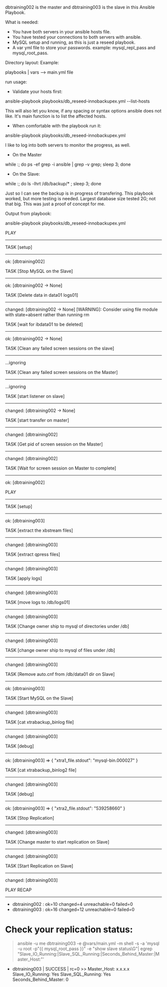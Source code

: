 dbtraining002 is the master and dbtraining003 is the slave in this Ansible Playbook.

What is needed: 
- You have both servers in your ansible hosts file.
- You have tested your connections to both servers with ansible. 
- MySQL setup and running, as this is just a reseed playbook.
- A var yml file to store your passwords. example:  mysql_repl_pass and mysql_root_pass.

Directory layout:
Example:

playbooks
    |
     vars
             --> main.yml file



run usage:

- Validate your hosts first:

ansible-playbook playbooks/db_reseed-innobackupex.yml --list-hosts

This will also let you know, if any spacing or syntax options ansible does not like. It's main function is to list the affected hosts.

- When comfortable with the playbook run it:

ansible-playbook playbooks/db_reseed-innobackupex.yml

I like to log into both servers to monitor the progress, as well.

- On the Master

while :; do ps -ef grep -i ansible | grep -v grep; sleep 3; done

- On the Slave:

while :; do ls -lhrt /db/backup/* ; sleep 3; done

Just so I can see the backup is in progress of transfering.
This playbook worked, but more testing is needed.  Largest database size tested 2G; not that big. This was just a proof of concept for me.


Output from playbook:


ansible-playbook playbooks/db_reseed-innobackupex.yml

PLAY
***************************************************************************

TASK [setup]
*******************************************************************
ok: [dbtraining002]

TASK [Stop MySQL on the Slave]
*************************************************
ok: [dbtraining002 -> None]

TASK [Delete data in data01 logs01]
********************************************
changed: [dbtraining002 -> None]
 [WARNING]: Consider using file module with state=absent rather than
running rm


TASK [wait for ibdata01 to be deleted]
*****************************************
ok: [dbtraining002 -> None]

TASK [Clean any failed screen sessions on the slave]
***************************
...ignoring

TASK [Clean any failed screen sessions on the Master]
**************************
...ignoring

TASK [start listener on slave]
*************************************************
changed: [dbtraining002 -> None]

TASK [start transfer on master]
************************************************
changed: [dbtraining002]

TASK [Get pid of screen session on the Master]
*********************************
changed: [dbtraining002]

TASK [Wait for screen session on Master to complete]
***************************
ok: [dbtraining002]

PLAY
***************************************************************************

TASK [setup]
*******************************************************************
ok: [dbtraining003]

TASK [extract the xbstream files]
**********************************************
changed: [dbtraining003]

TASK [extract qpress files]
****************************************************
changed: [dbtraining003]

TASK [apply logs]
**************************************************************
changed: [dbtraining003]

TASK [move logs to /db/logs01]
*************************************************
changed: [dbtraining003]

TASK [Change owner ship to mysql of directories under /db]
*********************
changed: [dbtraining003]

TASK [change owner ship to mysql of files under /db]
***************************
changed: [dbtraining003]

TASK [Remove auto.cnf from /db/data01 dir on Slave]
****************************
ok: [dbtraining003]

TASK [Start MySQL on the Slave]
************************************************
changed: [dbtraining003]

TASK [cat xtrabackup_binlog file]
**********************************************
changed: [dbtraining003]

TASK [debug]
*******************************************************************
ok: [dbtraining003] => {
    "xtra1_file.stdout": "mysql-bin.000027"
}

TASK [cat xtrabackup_binlog2 file]
*********************************************
changed: [dbtraining003]

TASK [debug]
*******************************************************************
ok: [dbtraining003] => {
    "xtra2_file.stdout": "539258660"
}

TASK [Stop Replication]
********************************************************
changed: [dbtraining003]

TASK [Change master to start replication on Slave]
*****************************
changed: [dbtraining003]

TASK [Start Replication on Slave]
**********************************************
changed: [dbtraining003]

PLAY RECAP
*********************************************************************
- dbtraining002          : ok=10   changed=4    unreachable=0    failed=0
- dbtraining003          : ok=16   changed=12   unreachable=0    failed=0



# Check your replication status:

> ansible -u me dbtraining003 -e @vars/main.yml -m shell -s -a 'mysql -u root
-p"{{ mysql_root_pass }}" -e "show slave status\G"| egrep
"Slave_IO_Running:|Slave_SQL_Running:|Seconds_Behind_Master:|Master_Host:"'
- dbtraining003 | SUCCESS | rc=0 >>
                  Master_Host: x.x.x.x
             Slave_IO_Running: Yes
            Slave_SQL_Running: Yes
        Seconds_Behind_Master: 0


